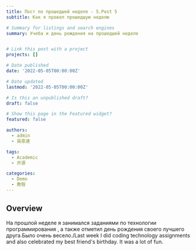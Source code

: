```yaml
---
title: Пост по прошедшей неделе - 5.Post 5
subtitle: Как я провел прошедшую неделю

# Summary for listings and search engines
summary: Учеба и день рождения на прошедшей неделе


# Link this post with a project
projects: []

# Date published
date: '2022-05-05T00:00:00Z'

# Date updated
lastmod: '2022-05-05T00:00:00Z'

# Is this an unpublished draft?
draft: false

# Show this page in the Featured widget?
featured: false

authors:
  - admin
  - 吳恩達

tags:
  - Academic
  - 开源

categories:
  - Demo
  - 教程
---
```


## Overview

На прошлой неделе я занимался заданиями по технологии программирования , а также отметил день рождения своего лучшего друга.Было очень весело./Last week I did coding technology assignments and also celebrated my best friend's birthday. It was a lot of fun.


